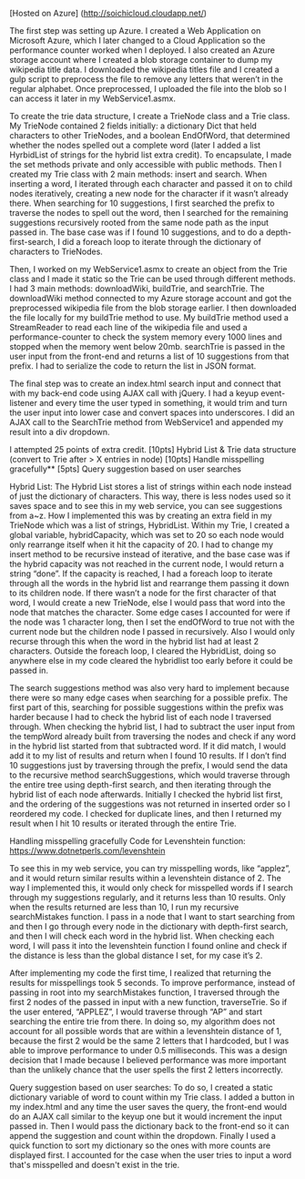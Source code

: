 [Hosted on Azure] (http://soichicloud.cloudapp.net/)


The first step was setting up Azure. I created a Web Application on Microsoft Azure, which I later changed to a Cloud Application so the performance counter worked when I deployed. I also created an Azure storage account where I created a blob storage container to dump my wikipedia title data. I downloaded the wikipedia titles file and I created a gulp script to preprocess the file to remove any letters that weren’t in the regular alphabet. Once preprocessed, I uploaded the file into the blob so I can access it later in my WebService1.asmx.

To create the trie data structure, I create a TrieNode class and a Trie class. My TrieNode contained 2 fields initially: a dictionary Dict that held characters to other TrieNodes, and a boolean EndOfWord, that determined whether the nodes spelled out a complete word (later I added a list HyrbidList of strings for the hybrid list extra credit). To encapsulate, I made the set methods private and only accessible with public methods. Then I created my Trie class with 2 main methods: insert and search. When inserting a word, I iterated through each character and passed it on to child nodes iteratively, creating a new node for the character if it wasn’t already there. When searching for 10 suggestions, I first searched the prefix to traverse the nodes  to spell out the word, then I searched for the remaining suggestions recursively rooted from the same node path as the input passed in. The base case was if I found 10 suggestions, and to do a depth-first-search, I did a foreach loop to iterate through the dictionary of characters to TrieNodes.

Then, I worked on my WebService1.asmx to create an object from the Trie class and I made it static so the Trie can be used through different methods. I had 3 main methods: downloadWiki, buildTrie, and searchTrie. The downloadWiki method connected to my Azure storage account and got the preprocessed wikipedia file from the blob storage earlier. I then downloaded the file locally for my buildTrie method to use. My buildTrie method used a StreamReader to read each line of the wikipedia file and used a performance-counter to check the system memory every 1000 lines and stopped when the memory went below 20mb. searchTrie is passed in the user input from the front-end and returns a list of 10 suggestions from that prefix. I had to serialize the code to return the list in JSON format.

The final step was to create an index.html search input and connect that with my back-end code using AJAX call with jQuery. I had a keyup event-listener and every time the user typed in something, it would trim and turn the user input into lower case and convert spaces into underscores. I did an AJAX call to the SearchTrie method from WebService1 and appended my result into a div dropdown.



I attempted 25 points of extra credit.
[10pts] Hybrid List & Trie data structure (convert to Trie after > X entries in node)
[10pts] Handle misspelling gracefully**
[5pts] Query suggestion based on user searches

Hybrid List:
The Hybrid List stores a list of strings within each node instead of just the dictionary of characters. This way, there is less nodes used so it saves space and to see this in my web service, you can see suggestions from a~z. How I implemented this was by creating an extra field in my TrieNode which was a list of strings, HybridList. Within my Trie, I created a global variable, hybridCapacity, which was set to 20 so each node would only rearrange itself when it hit the capacity of 20. I had to change my insert method to be recursive instead of iterative, and the base case was if the hybrid capacity was not reached in the current node, I would return a string “done”. If the capacity is reached, I had  a foreach loop to iterate through all the words in the hybrid list and rearrange them passing it down to its children node. If there wasn’t a node for the first character of that word, I would create a new TrieNode, else I would pass that word into the node that matches the character. Some edge cases I accounted for were if the node was 1 character long, then I set the endOfWord to true not with the current node but the children node I passed in recursively. Also I would only recurse through this when the word in the hybrid list had at least 2 characters. Outside the foreach loop, I cleared the HybridList, doing so anywhere else in my code cleared the hybridlist too early before it could be passed in.

The search suggestions method was also very hard to implement because there were so many edge cases when searching for a possible prefix. The first part of this, searching for possible suggestions within the prefix was harder because I had to check the hybrid list of each node I traversed through. When checking the hybrid list, I had to subtract the user input from the tempWord already built from traversing the nodes and check if any word in the hybrid list started from that subtracted word. If it did match, I would add it to my list of results and return when I found 10 results. If I don’t find 10 suggestions just by traversing through the prefix, I would send the data to the recursive method searchSuggestions, which would traverse through the entire tree using depth-first search, and then iterating through the hybrid list of each node afterwards. Initially I checked the hybrid list first, and the ordering of the suggestions was not returned in inserted order so I reordered my code. I checked for duplicate lines, and then I returned my result when I hit 10 results or iterated through the entire Trie.


Handling misspelling gracefully
Code for Levenshtein function: https://www.dotnetperls.com/levenshtein

To see this in my web service, you can try misspelling words, like “applez”, and it would return similar results within a levenshtein distance of 2. The way I implemented this, it would only check for misspelled words if I search through my suggestions regularly, and it returns less than 10 results. Only when the results returned are less than 10, I run my recursive searchMistakes function. I pass in a node that I want to start searching from and then I go through every node in the dictionary with depth-first search, and then I will check each word in the hybrid list. When checking each word, I will pass it into the levenshtein function I found online and check if the distance is less than the global distance I set, for my case it’s 2. 

After implementing my code the first time, I realized that returning the results for misspellings took 5 seconds. To improve performance, instead of passing in root into my searchMistakes function, I traversed through the first 2 nodes of the passed in input with a new function, traverseTrie. So if the user entered, “APPLEZ”, I would traverse through “AP” and start searching the entire trie from there. In doing so, my algorithm does not account for all possible words that are within a levenshtein distance of 1, because the first 2 would be the same 2 letters that I hardcoded, but I was able to improve performance to under 0.5 milliseconds. This was a design decision that I made because I believed performance was more important than the unlikely chance that the user spells the first 2 letters incorrectly.


Query suggestion based on user searches:
To do so, I created a static dictionary variable of word to count within my Trie class. I added a button in my index.html and any time the user saves the query, the front-end would do an AJAX call similar to the keyup one but  it would increment the input passed in. Then I would pass the dictionary back to the front-end so it can append the suggestion and count within the dropdown. Finally I used a quick function to sort my dictionary so the ones with more counts are displayed first. I accounted for the case when the user tries to input a word that's misspelled and doesn't exist in the trie.

